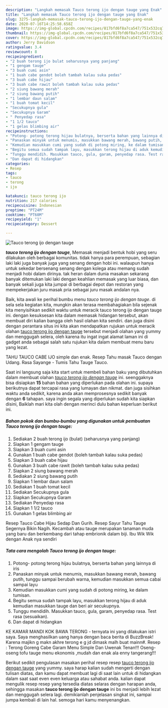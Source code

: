 ```yaml
---
description: "Langkah memasak Tauco terong ijo dengan tauge yang Enak"
title: "Langkah memasak Tauco terong ijo dengan tauge yang Enak"
slug: 3275-langkah-memasak-tauco-terong-ijo-dengan-tauge-yang-enak
date: 2020-07-16T14:25:58.658Z
image: https://img-global.cpcdn.com/recipes/817bfd6f8a7ca547/751x532cq70/tauco-terong-ijo-dengan-tauge-foto-resep-utama.jpg
thumbnail: https://img-global.cpcdn.com/recipes/817bfd6f8a7ca547/751x532cq70/tauco-terong-ijo-dengan-tauge-foto-resep-utama.jpg
cover: https://img-global.cpcdn.com/recipes/817bfd6f8a7ca547/751x532cq70/tauco-terong-ijo-dengan-tauge-foto-resep-utama.jpg
author: Jerry Davidson
ratingvalue: 3.4
reviewcount: 8
recipeingredient:
- "2 buah terong ijo bulat seharusnya yang panjang"
- "1 gengam tauge"
- "3 buah cumi asin"
- "1 buah cabe gendot boleh tambah kalau suka pedas"
- "3 buah cabe hijau"
- "3 buah cabe rawit boleh tambah kalau suka pedas"
- "2 siung bawang merah"
- "2 siung bawang putih"
- "1 lembar daun salam"
- "1 buah tomat kecil"
- "Secukupnya gula"
- "Secukupnya Garam"
- " Penyedap rasa"
- "1 1/2 tauco"
- "1 gelas blimbing air"
recipeinstructions:
- "Potong- potong terong hijau bulatnya, berserta bahan yang lainnya di iris"
- "Panaskan minyak untuk menumis, masukkan bawang merah, bawang putih, tunggu sampai berubah warna, kemudian masukkan semua cabai sampai layu"
- "Kemudian masukkan cumi yang sudah di potong miring, ke dalam tumisan."
- "Begitu semua sudah tampak layu, masukkan terong hijau di aduk kemudian masukkan tauge dan beri air secukupnya."
- "Tunggu mendidih. Masukkan tauco, gula, garam, penyedap rasa. Test rasa (sesuaikan)."
- "Dan dapat di hidangkan"
categories:
- Resep
tags:
- tauco
- terong
- ijo

katakunci: tauco terong ijo 
nutrition: 217 calories
recipecuisine: Indonesian
preptime: "PT24M"
cooktime: "PT60M"
recipeyield: "1"
recipecategory: Dessert

---
```



![Tauco terong ijo dengan tauge](https://img-global.cpcdn.com/recipes/817bfd6f8a7ca547/751x532cq70/tauco-terong-ijo-dengan-tauge-foto-resep-utama.jpg)

<b><i>tauco terong ijo dengan tauge</i></b>, Memasak menjadi bentuk hobi yang seru dilakukan oleh berbagai komunitas. tidak hanya para perempuan, sebagian laki laki juga banyak juga yang senang dengan hobi ini. walaupun hanya untuk sekedar bersenang senang dengan kolega atau memang sudah menjadi hobi dalam dirinya. tak heran dalam dunia masakan sekarang banyak ditemukan laki laki dengan keahlian memasak yang luar biasa, dan banyak sekali juga kita jumpai di berbagai depot dan restoran yang mempekerjakan juru masak pria sebagai juru masak andalan nya.

Baik, kita awali ke perihal bumbu menu <i>tauco terong ijo dengan tauge</i>. di sela sela kegiatan kita, mungkin akan terasa membahagiakan bila sejenak kita menyisihkan sedikit waktu untuk meracik tauco terong ijo dengan tauge ini. dengan kesuksesan kita dalam memasak hidangan tersebut, akan membuat diri kalian bangga oleh hasil olahan kita sendiri. dan juga disini dengan perantara situs ini kita akan mendapatkan rujukan untuk meracik olahan <u>tauco terong ijo dengan tauge</u> tersebut menjadi olahan yang yummy dan menggugah selera, oleh karena itu ingat ingat alamat laman ini di gadget anda sebagai salah satu rujukan kita dalam membuat menu baru yang lezat.

TAHU TAUCO CABE IJO simple dan enak. Resep Tahu masak Tauco dengan Udang. Rasa Sayange - Tumis Tahu Tauge Tauco.


Saat ini langsung saja kita start untuk membeli bahan baku yang dibutuhkan dalam membuat olahan <u><i>tauco terong ijo dengan tauge</i></u> ini. seenggaknya bisa disiapkan <b>15</b> bahan bahan yang diperlukan pada olahan ini. supaya berikutnya dapat tercapai rasa yang lumayan dan nikmat. dan juga sisihkan waktu anda sedikit, karena anda akan memprosesnya sedikit banyak dengan <b>6</b> tahapan. saya ingin segala yang diperlukan sudah kita siapkan disini, Baiklah mari kita olah dengan merinci dulu bahan keperluan berikut ini.

<!--inarticleads1-->

##### Bahan pokok dan bumbu-bumbu yang digunakan untuk pembuatan Tauco terong ijo dengan tauge:

1. Sediakan 2 buah terong ijo (bulat) (seharusnya yang panjang)
1. Siapkan 1 gengam tauge
1. Siapkan 3 buah cumi asin
1. Gunakan 1 buah cabe gendot (boleh tambah kalau suka pedas)
1. Siapkan 3 buah cabe hijau
1. Gunakan 3 buah cabe rawit (boleh tambah kalau suka pedas)
1. Siapkan 2 siung bawang merah
1. Sediakan 2 siung bawang putih
1. Siapkan 1 lembar daun salam
1. Sediakan 1 buah tomat kecil
1. Sediakan Secukupnya gula
1. Siapkan Secukupnya Garam
1. Sediakan  Penyedap rasa
1. Siapkan 1 1/2 tauco
1. Gunakan 1 gelas blimbing air


Resep Tauco Cabe Hijau Sedap Dan Gurih. Resep Sayur Tahu Tauge Segernya Bikin Nagih. Kecambah atau tauge merupakan tanaman muda yang baru dan berkembang dari tahap embrionik dalam biji. Ibu Wik Wik dengan Anak nya sendiri 

<!--inarticleads2-->

##### Tata cara mengolah Tauco terong ijo dengan tauge:

1. Potong- potong terong hijau bulatnya, berserta bahan yang lainnya di iris
1. Panaskan minyak untuk menumis, masukkan bawang merah, bawang putih, tunggu sampai berubah warna, kemudian masukkan semua cabai sampai layu
1. Kemudian masukkan cumi yang sudah di potong miring, ke dalam tumisan.
1. Begitu semua sudah tampak layu, masukkan terong hijau di aduk kemudian masukkan tauge dan beri air secukupnya.
1. Tunggu mendidih. Masukkan tauco, gula, garam, penyedap rasa. Test rasa (sesuaikan).
1. Dan dapat di hidangkan


KE KAMAR MANDI KOK BAWA TERONG - ternyata ini yang dilakukan istri saya. Saya menghasilkan uang hanya dengan baca berita di BuzzBreak! Karena majikn g makn akhre terong e g jd dimask malh buat mainn#. Resep : Terong Goreng Cabe Garam Menu Simple Dan Uwenak Tenan!!! Oseng-oseng tofu tauge menu ekonomis ,mudah dan enak ala enny tangerang!!! 

Berikut sedikit pengulasan masakan perihal resep resep <u>tauco terong ijo dengan tauge</u> yang yummy. saya harap kalian sudah mengerti dengan tulisan diatas, dan kamu dapat membuat lagi di saat lain untuk di hidangkan dalam saat saat even even keluarga atau sahabat anda. kalian dapat mengulik resep resep yang tersedia diatas selaras dengan harapan anda, sehingga masakan <b>tauco terong ijo dengan tauge</b> ini bs menjadi lebih lezat dan menggugah selera lagi. demikianlah penjelasan singkat ini, sampai jumpa kembali di lain hal. semoga hari kamu menyenangkan.
